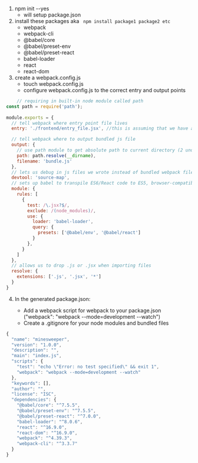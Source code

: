 1. npm init --yes 
    * will setup package.json 
2. install these packages aka ``` npm install package1 package2 etc```
    * webpack
    * webpack-cli
    * @babel/core
    * @babel/preset-env
    * @babel/preset-react
    * babel-loader
    * react
    * react-dom
3. create a webpack.config.js 
    * touch webpack.config.js 
    * configure webpack.config.js to the correct entry and output points
```javascript
    // requiring in built-in node module called path
const path = require('path');
​
module.exports = {
  // tell webpack where entry point file lives
  entry: './frontend/entry_file.jsx', //this is assuming that we have a frontend folder that has the entry file

  // tell webpack where to output bundled js file
  output: {
    // use path module to get absolute path to current directory (2 underscores)
    path: path.resolve(__dirname),
    filename: 'bundle.js'
  },
  // lets us debug in js files we wrote instead of bundled webpack file
  devtool: 'source-map',
  // sets up babel to transpile ES6/React code to ES5, browser-compatible code
  module: {
    rules: [
      {
        test: /\.jsx?$/,
        exclude: /(node_modules)/,
        use: {
          loader: 'babel-loader',
          query: {
            presets: ['@babel/env', '@babel/react']
          }
        },
      }
    ]
  },
  // allows us to drop .js or .jsx when importing files
  resolve: {
    extensions: ['.js', '.jsx', '*']
  }
}
```
4. In the generated package.json:

    * Add a webpack script for webpack to your package.json ("webpack": "webpack --mode=development --watch")
    * Create a .gitignore for your node modules and bundled files

```javascript 
{
  "name": "minesweeper",
  "version": "1.0.0",
  "description": "",
  "main": "index.js",
  "scripts": {
    "test": "echo \"Error: no test specified\" && exit 1",
    "webpack": "webpack --mode=development --watch"
  },
  "keywords": [],
  "author": "",
  "license": "ISC",
  "dependencies": {
    "@babel/core": "^7.5.5",
    "@babel/preset-env": "^7.5.5",
    "@babel/preset-react": "^7.0.0",
    "babel-loader": "^8.0.6",
    "react": "^16.9.0",
    "react-dom": "^16.9.0",
    "webpack": "^4.39.3",
    "webpack-cli": "^3.3.7"
  }
}

```